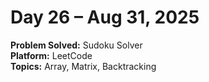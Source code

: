 # Day 26 – Aug 31, 2025

**Problem Solved:** Sudoku Solver               
**Platform:** LeetCode                       
**Topics:** Array, Matrix, Backtracking
